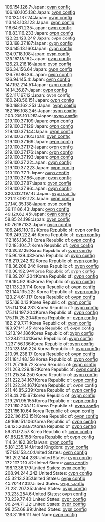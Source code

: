106.154.126.7:Japan: [ovpn config](vpn/106_154_126_7.ovpn)  
106.160.105.136:Japan: [ovpn config](vpn/106_160_105_136.ovpn)  
110.134.137.24:Japan: [ovpn config](vpn/110_134_137_24.ovpn)  
113.148.103.123:Japan: [ovpn config](vpn/113_148_103_123.ovpn)  
116.64.61.235:Japan: [ovpn config](vpn/116_64_61_235.ovpn)  
118.83.116.233:Japan: [ovpn config](vpn/118_83_116_233.ovpn)  
122.22.123.249:Japan: [ovpn config](vpn/122_22_123_249.ovpn)  
123.198.37.187:Japan: [ovpn config](vpn/123_198_37_187.ovpn)  
124.145.13.160:Japan: [ovpn config](vpn/124_145_13_160.ovpn)  
124.97.18.108:Japan: [ovpn config](vpn/124_97_18_108.ovpn)  
125.197.18.182:Japan: [ovpn config](vpn/125_197_18_182.ovpn)  
126.23.216.16:Japan: [ovpn config](vpn/126_23_216_16.ovpn)  
126.34.156.64:Japan: [ovpn config](vpn/126_34_156_64.ovpn)  
126.79.186.36:Japan: [ovpn config](vpn/126_79_186_36.ovpn)  
126.94.145.4:Japan: [ovpn config](vpn/126_94_145_4.ovpn)  
147.192.214.51:Japan: [ovpn config](vpn/147_192_214_51.ovpn)  
14.14.26.87:Japan: [ovpn config](vpn/14_14_26_87.ovpn)  
152.117.167.12:Japan: [ovpn config](vpn/152_117_167_12.ovpn)  
160.248.56.151:Japan: [ovpn config](vpn/160_248_56_151.ovpn)  
180.198.162.253:Japan: [ovpn config](vpn/180_198_162_253.ovpn)  
182.166.108.246:Japan: [ovpn config](vpn/182_166_108_246.ovpn)  
203.205.101.253:Japan: [ovpn config](vpn/203_205_101_253.ovpn)  
219.100.37.109:Japan: [ovpn config](vpn/219_100_37_109.ovpn)  
219.100.37.129:Japan: [ovpn config](vpn/219_100_37_129.ovpn)  
219.100.37.144:Japan: [ovpn config](vpn/219_100_37_144.ovpn)  
219.100.37.16:Japan: [ovpn config](vpn/219_100_37_16.ovpn)  
219.100.37.169:Japan: [ovpn config](vpn/219_100_37_169.ovpn)  
219.100.37.172:Japan: [ovpn config](vpn/219_100_37_172.ovpn)  
219.100.37.176:Japan: [ovpn config](vpn/219_100_37_176.ovpn)  
219.100.37.193:Japan: [ovpn config](vpn/219_100_37_193.ovpn)  
219.100.37.22:Japan: [ovpn config](vpn/219_100_37_22.ovpn)  
219.100.37.223:Japan: [ovpn config](vpn/219_100_37_223.ovpn)  
219.100.37.3:Japan: [ovpn config](vpn/219_100_37_3.ovpn)  
219.100.37.86:Japan: [ovpn config](vpn/219_100_37_86.ovpn)  
219.100.37.87:Japan: [ovpn config](vpn/219_100_37_87.ovpn)  
219.100.37.96:Japan: [ovpn config](vpn/219_100_37_96.ovpn)  
220.212.119.142:Japan: [ovpn config](vpn/220_212_119_142.ovpn)  
221.118.192.123:Japan: [ovpn config](vpn/221_118_192_123.ovpn)  
27.140.35.138:Japan: [ovpn config](vpn/27_140_35_138.ovpn)  
39.111.86.43:Japan: [ovpn config](vpn/39_111_86_43.ovpn)  
49.129.82.45:Japan: [ovpn config](vpn/49_129_82_45.ovpn)  
58.85.24.198:Japan: [ovpn config](vpn/58_85_24_198.ovpn)  
60.76.187.132:Japan: [ovpn config](vpn/60_76_187_132.ovpn)  
106.246.110.102:Korea Republic of: [ovpn config](vpn/106_246_110_102.ovpn)  
106.249.222.46:Korea Republic of: [ovpn config](vpn/106_249_222_46.ovpn)  
112.166.136.31:Korea Republic of: [ovpn config](vpn/112_166_136_31.ovpn)  
112.185.104.7:Korea Republic of: [ovpn config](vpn/112_185_104_7.ovpn)  
113.30.3.125:Korea Republic of: [ovpn config](vpn/113_30_3_125.ovpn)  
115.90.139.43:Korea Republic of: [ovpn config](vpn/115_90_139_43.ovpn)  
118.219.242.62:Korea Republic of: [ovpn config](vpn/118_219_242_62.ovpn)  
118.36.208.246:Korea Republic of: [ovpn config](vpn/118_36_208_246.ovpn)  
118.38.192.94:Korea Republic of: [ovpn config](vpn/118_38_192_94.ovpn)  
118.39.201.204:Korea Republic of: [ovpn config](vpn/118_39_201_204.ovpn)  
119.194.92.95:Korea Republic of: [ovpn config](vpn/119_194_92_95.ovpn)  
121.136.29.114:Korea Republic of: [ovpn config](vpn/121_136_29_114.ovpn)  
121.144.135.225:Korea Republic of: [ovpn config](vpn/121_144_135_225.ovpn)  
123.214.61.117:Korea Republic of: [ovpn config](vpn/123_214_61_117.ovpn)  
125.136.0.13:Korea Republic of: [ovpn config](vpn/125_136_0_13.ovpn)  
175.114.134.232:Korea Republic of: [ovpn config](vpn/175_114_134_232.ovpn)  
175.114.197.204:Korea Republic of: [ovpn config](vpn/175_114_197_204.ovpn)  
175.115.25.204:Korea Republic of: [ovpn config](vpn/175_115_25_204.ovpn)  
182.219.7.71:Korea Republic of: [ovpn config](vpn/182_219_7_71.ovpn)  
183.97.141.45:Korea Republic of: [ovpn config](vpn/183_97_141_45.ovpn)  
1.213.194.186:Korea Republic of: [ovpn config](vpn/1_213_194_186.ovpn)  
1.228.121.141:Korea Republic of: [ovpn config](vpn/1_228_121_141.ovpn)  
1.237.156.136:Korea Republic of: [ovpn config](vpn/1_237_156_136.ovpn)  
210.123.186.220:Korea Republic of: [ovpn config](vpn/210_123_186_220.ovpn)  
210.99.238.17:Korea Republic of: [ovpn config](vpn/210_99_238_17.ovpn)  
211.184.148.158:Korea Republic of: [ovpn config](vpn/211_184_148_158.ovpn)  
211.207.166.72:Korea Republic of: [ovpn config](vpn/211_207_166_72.ovpn)  
211.208.229.182:Korea Republic of: [ovpn config](vpn/211_208_229_182.ovpn)  
211.215.34.250:Korea Republic of: [ovpn config](vpn/211_215_34_250.ovpn)  
211.222.34.167:Korea Republic of: [ovpn config](vpn/211_222_34_167.ovpn)  
211.222.34.167:Korea Republic of: [ovpn config](vpn/211_222_34_167.ovpn)  
211.46.85.239:Korea Republic of: [ovpn config](vpn/211_46_85_239.ovpn)  
218.49.215.67:Korea Republic of: [ovpn config](vpn/218_49_215_67.ovpn)  
219.251.95.155:Korea Republic of: [ovpn config](vpn/219_251_95_155.ovpn)  
221.150.208.112:Korea Republic of: [ovpn config](vpn/221_150_208_112.ovpn)  
221.156.10.64:Korea Republic of: [ovpn config](vpn/221_156_10_64.ovpn)  
222.106.153.151:Korea Republic of: [ovpn config](vpn/222_106_153_151.ovpn)  
49.169.151.106:Korea Republic of: [ovpn config](vpn/49_169_151_106.ovpn)  
58.125.208.87:Korea Republic of: [ovpn config](vpn/58_125_208_87.ovpn)  
59.31.172.57:Korea Republic of: [ovpn config](vpn/59_31_172_57.ovpn)  
61.85.125.158:Korea Republic of: [ovpn config](vpn/61_85_125_158.ovpn)  
114.34.182.38:Taiwan: [ovpn config](vpn/114_34_182_38.ovpn)  
5.181.235.14:United Kingdom: [ovpn config](vpn/5_181_235_14.ovpn)  
157.131.153.40:United States: [ovpn config](vpn/157_131_153_40.ovpn)  
161.202.144.236:United States: [ovpn config](vpn/161_202_144_236.ovpn)  
172.107.219.42:United States: [ovpn config](vpn/172_107_219_42.ovpn)  
198.13.36.179:United States: [ovpn config](vpn/198_13_36_179.ovpn)  
208.94.244.242:United States: [ovpn config](vpn/208_94_244_242.ovpn)  
45.32.13.235:United States: [ovpn config](vpn/45_32_13_235.ovpn)  
45.76.147.33:United States: [ovpn config](vpn/45_76_147_33.ovpn)  
71.231.207.35:United States: [ovpn config](vpn/71_231_207_35.ovpn)  
73.235.254.6:United States: [ovpn config](vpn/73_235_254_6.ovpn)  
73.239.77.40:United States: [ovpn config](vpn/73_239_77_40.ovpn)  
96.244.71.22:United States: [ovpn config](vpn/96_244_71_22.ovpn)  
98.252.68.99:United States: [ovpn config](vpn/98_252_68_99.ovpn)  
123.31.196.111:Viet Nam: [ovpn config](vpn/123_31_196_111.ovpn)  
